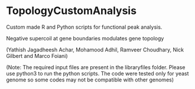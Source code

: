 # TopologyCustomAnalysis
Custom made R and Python scripts for functional peak analysis.

Negative supercoil at gene boundaries modulates gene topology

(Yathish Jagadheesh Achar, Mohamood Adhil, Ramveer Choudhary, Nick Gilbert and Marco Foiani)

(Note: The required input files are present in the libraryfiles folder. Please use python3 to run the python scripts. The code were tested only for yeast genome so some codes may not be compatible with other genomes)

